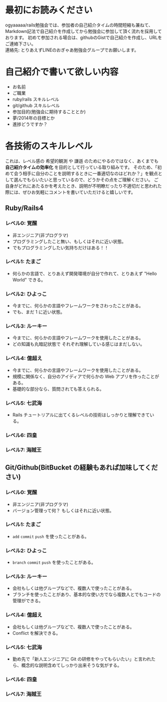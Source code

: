 # 最初にお読みください
ogyaaaaa/rails勉強会では、参加者の自己紹介タイムの時間短縮も兼ねて、Markdown記法で自己紹介を作成してから勉強会に参加して頂く流れを採用しております。
初めて参加される場合は、githubのGistで自己紹介を作成し、URLをご連絡下さい。  
連絡先: とりあえずLINEのおぎゃあ勉強会グループでお願いします。


# 自己紹介で書いて欲しい内容
- お名前
- ご職業
- ruby/rails スキルレベル
- git/github スキルレベル
- 参加目的(勉強会に期待することとか)
- 夢/2014年の目標とか
- 進捗どうですか？


# 各技術のスキルレベル
これは、レベル感の 希望的観測 や 謙遜 のためにやるのではなく、あくまでも **自己紹介タイムの効率化** を目的として行っている取り組みです。
そのため、「初めて会う相手に自分のことを説明するときに一番適切なのはどれか？」を観点として選んでもらいたいと思っているので、どうかその点をご理解ください。
ご自身がどれにあたるかを考えたとき、説明が不明瞭だったり不適切だと思われた際には、ぜひお気軽にコメントを書いていただけると嬉しいです。

## Ruby/Rails4
### レベル0: 覚醒
- 非エンジニア(非プログラマ)
- プログラミングしたこと無い、もしくはそれに近い状態。
- でもプログラミングしたい気持ちだけはある！！

### レベル1: たまご
- 何らかの言語で、とりあえず開発環境が自分で作れて、とりあえず "Hello World" できる。

### レベル2: ひよっこ
- 今までに、何らかの言語やフレームワークをさわったことがある。
- でも、まだ 1 に近い状態。

### レベル3: ルーキー
- 今までに、何らかの言語やフレームワークを使用したことがある。
- どの知識も丸暗記状態で それぞれ理解している感じはまだしない。

### レベル4: 億超え
- 今までに、何らかの言語やフレームワークを使用したことがある。
- 規模に関係なく、自分のアイディアで何らかの Web アプリを作ったことがある。
- 基礎的な部分なら、質問されても答えられる。

### レベル5: 七武海
- Rails チュートリアルに出てくるレベルの技術はしっかりと理解できている。

### レベル6: 四皇
### レベル7: 海賊王



## Git/Github(BitBucket の経験もあれば加味してください)
### レベル0: 覚醒
- 非エンジニア(非プログラマ)
- バージョン管理って何？ もしくはそれに近い状態。

### レベル1: たまご
- `add` `commit` `push` を使ったことがある。

### レベル2: ひよっこ
- `branch` `commit` `push` を使ったことがある。

### レベル3: ルーキー
- 会社もしくは他グループなどで、複数人で使ったことがある。
- ブランチを使ったことがあり、基本的な使い方でなら複数人とでもコードの管理ができる。

### レベル4: 億超え
- 会社もしくは他グループなどで、複数人で使ったことがある。
- Conflict を解決できる。

### レベル5: 七武海
- 勤め先で「新人エンジニアに Git の研修をやってもらいたい」と言われたら、概念的な説明含めてしっかり出来そうな気がする。

### レベル6: 四皇
### レベル7: 海賊王
